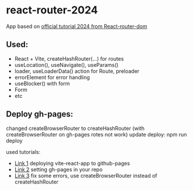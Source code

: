 # react-router-2024
App based on [official tutorial 2024 from React-router-dom](https://reactrouter.com/en/main/start/tutorial)

## Used:
- React + Vite,  createHashRouter(...) for routes
- useLocation(), useNavigate(), useParams()
- loader, useLoaderData() action for Route, preloader
- errorElement for error handling
- useBlocker() with form
- Form
- etc

## Deploy gh-pages:
changed createBrowserRouter to createHashRouter (with createBrowserRouter on gh-pages rotes not work)
update deploy: npm run deploy

used tutorials:
- [Link 1](https://dev.to/rashidshamloo/deploying-vite-react-app-to-github-pages-35hf) deploying vite-react-app to github-pages
- [Link 2](https://docs.github.com/ru/pages/getting-started-with-github-pages/configuring-a-publishing-source-for-your-github-pages-site) setting gh-pages in your repo
- [Link 3](https://medium.com/@Satyam_Mishra/react-router-deployment-to-gh-pages-issue-fixed-2024-bc7fd80946ad) fix some errors, use createBrowserRouter instead of createHashRouter


